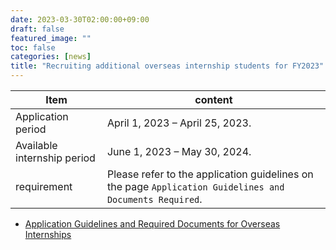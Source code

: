 ```yaml
---
date: 2023-03-30T02:00:00+09:00
draft: false
featured_image: ""
toc: false
categories: [news]
title: "Recruiting additional overseas internship students for FY2023"
---
```


| Item                        | content                         |
| --------------------------- | ------------------------------- |
| Application period          | April 1, 2023 – April 25, 2023. |
| Available internship period | June 1, 2023 – May 30, 2024.    |
| requirement                 | Please refer to the application guidelines on the page `Application Guidelines and Documents Required`. |

- [Application Guidelines and Required Documents for Overseas Internships](../required-docs.md)
